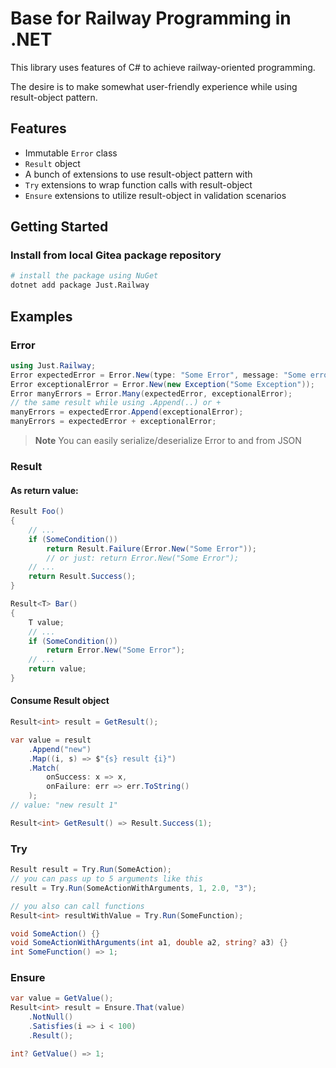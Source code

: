 # Base for Railway Programming in .NET

This library uses features of C# to achieve railway-oriented programming.

The desire is to make somewhat user-friendly experience while using result-object pattern.

## Features

- Immutable ```Error``` class
- ```Result``` object
- A bunch of extensions to use result-object pattern with
- ```Try``` extensions to wrap function calls with result-object
- ```Ensure``` extensions to utilize result-object in validation scenarios

## Getting Started

### Install from local Gitea package repository

```sh
# install the package using NuGet
dotnet add package Just.Railway
```

## Examples

### Error

```csharp
using Just.Railway;
Error expectedError = Error.New(type: "Some Error", message: "Some error detail");
Error exceptionalError = Error.New(new Exception("Some Exception"));
Error manyErrors = Error.Many(expectedError, exceptionalError);
// the same result while using .Append(..) or +
manyErrors = expectedError.Append(exceptionalError);
manyErrors = expectedError + exceptionalError;
```

> **Note**
> You can easily serialize/deserialize Error to and from JSON

### Result

#### As return value:

```csharp
Result Foo()
{
    // ...
    if (SomeCondition())
        return Result.Failure(Error.New("Some Error"));
        // or just: return Error.New("Some Error");
    // ...
    return Result.Success();
}

Result<T> Bar()
{
    T value;
    // ...
    if (SomeCondition())
        return Error.New("Some Error");
    // ...
    return value;
}
```

#### Consume Result object

```csharp
Result<int> result = GetResult();

var value = result
    .Append("new")
    .Map((i, s) => $"{s} result {i}")
    .Match(
        onSuccess: x => x,
        onFailure: err => err.ToString()
    );
// value: "new result 1"

Result<int> GetResult() => Result.Success(1);
```

### Try

```csharp
Result result = Try.Run(SomeAction);
// you can pass up to 5 arguments like this
result = Try.Run(SomeActionWithArguments, 1, 2.0, "3");

// you also can call functions
Result<int> resultWithValue = Try.Run(SomeFunction);

void SomeAction() {}
void SomeActionWithArguments(int a1, double a2, string? a3) {}
int SomeFunction() => 1;
```

### Ensure

```csharp
var value = GetValue();
Result<int> result = Ensure.That(value)
    .NotNull()
    .Satisfies(i => i < 100)
    .Result();

int? GetValue() => 1;
```
